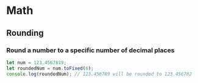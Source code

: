# Math

## Rounding

### Round a number to a specific number of decimal places

```js
let num = 123.4567819;
let roundedNum = num.toFixed(6);
console.log(roundedNum); // 123.456789 will be rounded to 123.456782
```
